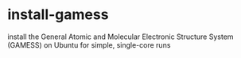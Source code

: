 # install-gamess
install the General Atomic and Molecular Electronic Structure System (GAMESS) on Ubuntu for simple, single-core runs
